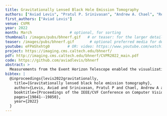 ```yaml
---
title: Gravitationally Lensed Black Hole Emission Tomography
authors: ["Aviad Levis", "Pratul P. Srinivasan", "Andrew A. Chael", "Ren Ng", "Katherine L. Bouman"]
first_authors: ["Aviad Levis"]
venue: CVPR
year: 2022
month: March                 # optional, for sorting
thumbnail: /images/pubs/bhnerf.gif   # or teaser: for the larger detail image/gif
teaser: /images/pubs/bhnerf.gif       # optional preferred media for detail page
youtube: eFPmShxhtg0        # OR: video: https://www.youtube.com/watch?v=dQw4w9WgXcQ
project: https://imaging.cms.caltech.edu/bhnerf/
pdf: http://imaging.cms.caltech.edu/bhnerf/CVPR2022_main.pdf
code: https://github.com/aviadlevis/bhnerf
abstract: >
  Measurements from the Event Horizon Telescope enabled the visualization of light emission around a black hole for the first time. So far, these measurements have been used to recover a 2D image under the assumption that the emission field is static over the period of acquisition. In this work, we propose BH-NeRF, a novel tomography approach that leverages gravitational lensing to recover the continuous 3D emission field near a black hole. Compared to other 3D reconstruction or tomography settings, this task poses two significant challenges: first, rays near black holes follow curved paths dictated by general relativity, and second, we only observe measurements from a single viewpoint. Our method captures the unknown emission field using a continuous volumetric function parameterized by a coordinate-based neural network, and uses knowledge of Keplerian orbital dynamics to establish correspondence between 3D points over time. Together, these enable BH-NeRF to recover accurate 3D emission fields, even in challenging situations with sparse measurements and uncertain orbital dynamics. This work takes the first steps in showing how future measurements from the Event Horizon Telescope could be used to recover evolving 3D emission around the supermassive black hole in our Galactic center.
bibtex: |
  @inproceedings{levis2022gravitationally,
    title={Gravitationally lensed black hole emission tomography},
    author={Levis, Aviad and Srinivasan, Pratul P and Chael, Andrew A and Ng, Ren and Bouman, Katherine L},
    booktitle={Proceedings of the IEEE/CVF Conference on Computer Vision and Pattern Recognition},
    pages={19841--19850},
    year={2022}
  }
---
```

